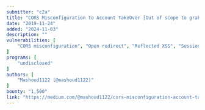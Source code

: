```yaml
---
submitter: "c2a"
title: "CORS Misconfiguration to Account TakeOver [Out of scope to grab items In-Scope]"
date: "2019-11-24"
added: "2024-11-03"
description: ""
vulnerabilities: [
    "CORS misconfiguration", "Open redirect", "Reflected XSS", "Session management issue"
]
programs: [
    "undisclosed"
]
authors: [
    "Mashoud1122 (@mashoud1122)"
]
bounty: "1,500"
link: "https://medium.com/@mashoud1122/cors-misconfiguration-account-takeover-out-of-scope-to-grab-items-in-scope-66d9d18c7a46"
---
```




